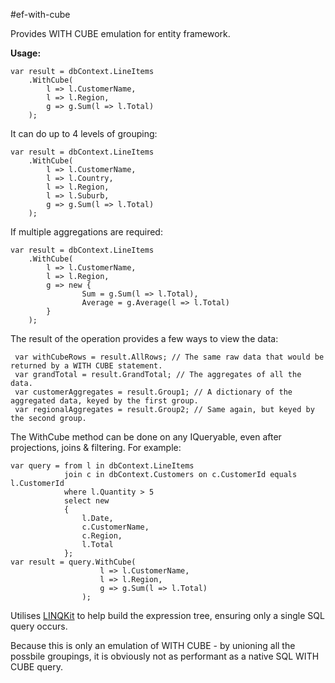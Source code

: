 #ef-with-cube

Provides WITH CUBE emulation for entity framework.

**Usage:**
```
var result = dbContext.LineItems
    .WithCube(
        l => l.CustomerName, 
        l => l.Region,
        g => g.Sum(l => l.Total)
    );
```

It can do up to 4 levels of grouping:
```
var result = dbContext.LineItems
    .WithCube(
        l => l.CustomerName, 
        l => l.Country,
        l => l.Region, 
        l => l.Suburb, 
        g => g.Sum(l => l.Total)
    );
```

If multiple aggregations are required:
```
var result = dbContext.LineItems
    .WithCube(
        l => l.CustomerName, 
        l => l.Region, 
        g => new {
                Sum = g.Sum(l => l.Total),
                Average = g.Average(l => l.Total)
        }
    );
```

The result of the operation provides a few ways to view the data:
```
 var withCubeRows = result.AllRows; // The same raw data that would be returned by a WITH CUBE statement.
 var grandTotal = result.GrandTotal; // The aggregates of all the data.
 var customerAggregates = result.Group1; // A dictionary of the aggregated data, keyed by the first group.
 var regionalAggregates = result.Group2; // Same again, but keyed by the second group.
```

The WithCube method can be done on any IQueryable, even after projections, joins & filtering. For example:
```
var query = from l in dbContext.LineItems
            join c in dbContext.Customers on c.CustomerId equals l.CustomerId
            where l.Quantity > 5
            select new
            {
                l.Date,
                c.CustomerName,
                c.Region,
                l.Total
            };
var result = query.WithCube(
                    l => l.CustomerName,
                    l => l.Region,
                    g => g.Sum(l => l.Total)
                );
```


Utilises [LINQKit](http://www.albahari.com/nutshell/linqkit.aspx) to help build the expression tree, ensuring only a single SQL query occurs.

Because this is only an emulation of WITH CUBE - by unioning all the possbile groupings, it is obviously not as performant as a native SQL WITH CUBE query.
